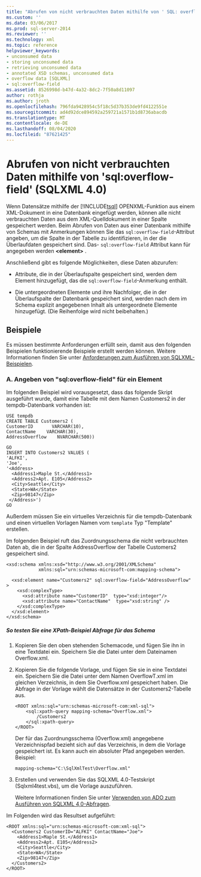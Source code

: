 ```yaml
---
title: "Abrufen von nicht verbrauchten Daten mithilfe von ' SQL: overflow-field ' (SQLXML 4,0) | Microsoft-Dokumentation"
ms.custom: ''
ms.date: 03/06/2017
ms.prod: sql-server-2014
ms.reviewer: ''
ms.technology: xml
ms.topic: reference
helpviewer_keywords:
- unconsumed data
- storing unconsumed data
- retrieving unconsumed data
- annotated XSD schemas, unconsumed data
- overflow data [SQLXML]
- sql:overflow-field
ms.assetid: 8526998d-b47d-4a32-8dc2-7f50a8d11097
author: rothja
ms.author: jroth
ms.openlocfilehash: 796fda9428954c5f18c5d37b353de9fd4122551e
ms.sourcegitcommit: ad4d92dce894592a259721a1571b1d8736abacdb
ms.translationtype: MT
ms.contentlocale: de-DE
ms.lasthandoff: 08/04/2020
ms.locfileid: "87621425"
---
```

# <a name="retrieving-unconsumed-data-using-the-sqloverflow-field-sqlxml-40"></a>Abrufen von nicht verbrauchten Daten mithilfe von 'sql:overflow-field' (SQLXML 4.0)
  Wenn Datensätze mithilfe der [!INCLUDE[tsql](../../includes/tsql-md.md)] OPENXML-Funktion aus einem XML-Dokument in eine Datenbank eingefügt werden, können alle nicht verbrauchten Daten aus dem XML-Quelldokument in einer Spalte gespeichert werden. Beim Abrufen von Daten aus einer Datenbank mithilfe von Schemas mit Anmerkungen können Sie das `sql:overflow-field`-Attribut angeben, um die Spalte in der Tabelle zu identifizieren, in der die Überlaufdaten gespeichert sind. Das- `sql:overflow-field` Attribut kann für angegeben werden **\<element>** .  
  
 Anschließend gibt es folgende Möglichkeiten, diese Daten abzurufen:  
  
-   Attribute, die in der Überlaufspalte gespeichert sind, werden dem Element hinzugefügt, das die `sql:overflow-field`-Anmerkung enthält.  
  
-   Die untergeordneten Elemente und ihre Nachfolger, die in der Überlaufspalte der Datenbank gespeichert sind, werden nach dem im Schema explizit angegebenen Inhalt als untergeordnete Elemente hinzugefügt. (Die Reihenfolge wird nicht beibehalten.)  
  
## <a name="examples"></a>Beispiele  
 Es müssen bestimmte Anforderungen erfüllt sein, damit aus den folgenden Beispielen funktionierende Beispiele erstellt werden können. Weitere Informationen finden Sie unter [Anforderungen zum Ausführen von SQLXML-Beispielen](../sqlxml/requirements-for-running-sqlxml-examples.md).  
  
### <a name="a-specifying-sqloverflow-field-for-an-element"></a>A. Angeben von "sql:overflow-field" für ein Element  
 Im folgenden Beispiel wird vorausgesetzt, dass das folgende Skript ausgeführt wurde, damit eine Tabelle mit dem Namen Customers2 in der tempdb-Datenbank vorhanden ist:  
  
```  
USE tempdb  
CREATE TABLE Customers2 (  
CustomerID       VARCHAR(10),   
ContactName    VARCHAR(30),   
AddressOverflow    NVARCHAR(500))  
  
GO  
INSERT INTO Customers2 VALUES (  
'ALFKI',   
'Joe',  
'<Address>  
  <Address1>Maple St.</Address1>  
  <Address2>Apt. E105</Address2>  
  <City>Seattle</City>  
  <State>WA</State>  
  <Zip>98147</Zip>  
 </Address>')  
GO  
```  
  
 Außerdem müssen Sie ein virtuelles Verzeichnis für die tempdb-Datenbank und einen virtuellen Vorlagen Namen vom `template` Typ "Template" erstellen.  
  
 Im folgenden Beispiel ruft das Zuordnungsschema die nicht verbrauchten Daten ab, die in der Spalte AddressOverflow der Tabelle Customers2 gespeichert sind.  
  
```  
<xsd:schema xmlns:xsd="http://www.w3.org/2001/XMLSchema"  
            xmlns:sql="urn:schemas-microsoft-com:mapping-schema">  
  
  <xsd:element name="Customers2" sql:overflow-field="AddressOverflow" >  
    <xsd:complexType>  
      <xsd:attribute name="CustomerID"  type="xsd:integer"/>  
      <xsd:attribute name="ContactName"  type="xsd:string" />  
    </xsd:complexType>  
  </xsd:element>  
</xsd:schema>  
```  
  
##### <a name="to-test-a-sample-xpath-query-against-the-schema"></a>So testen Sie eine XPath-Beispiel Abfrage für das Schema  
  
1.  Kopieren Sie den oben stehenden Schemacode, und fügen Sie ihn in eine Textdatei ein. Speichern Sie die Datei unter dem Dateinamen Overflow.xml.  
  
2.  Kopieren Sie die folgende Vorlage, und fügen Sie sie in eine Textdatei ein. Speichern Sie die Datei unter dem Namen OverflowT.xml im gleichen Verzeichnis, in dem Sie Overflow.xml gespeichert haben. Die Abfrage in der Vorlage wählt die Datensätze in der Customers2-Tabelle aus.  
  
    ```  
    <ROOT xmlns:sql="urn:schemas-microsoft-com:xml-sql">  
        <sql:xpath-query mapping-schema="Overflow.xml">  
            /Customers2  
        </sql:xpath-query>  
    </ROOT>  
    ```  
  
     Der für das Zuordnungsschema (Overflow.xml) angegebene Verzeichnispfad bezieht sich auf das Verzeichnis, in dem die Vorlage gespeichert ist. Es kann auch ein absoluter Pfad angegeben werden. Beispiel:  
  
    ```  
    mapping-schema="C:\SqlXmlTest\Overflow.xml"  
    ```  
  
3.  Erstellen und verwenden Sie das SQLXML 4.0-Testskript (Sqlxml4test.vbs), um die Vorlage auszuführen.  
  
     Weitere Informationen finden Sie unter [Verwenden von ADO zum Ausführen von SQLXML 4,0-Abfragen](../sqlxml/using-ado-to-execute-sqlxml-4-0-queries.md).  
  
 Im Folgenden wird das Resultset aufgeführt:  
  
```  
<ROOT xmlns:sql="urn:schemas-microsoft-com:xml-sql">  
  <Customers2 CustomerID="ALFKI" ContactName="Joe">  
    <Address1>Maple St.</Address1>   
    <Address2>Apt. E105</Address2>   
    <City>Seattle</City>   
    <State>WA</State>   
    <Zip>98147</Zip>   
  </Customers2>  
</ROOT>  
```  
  
  
